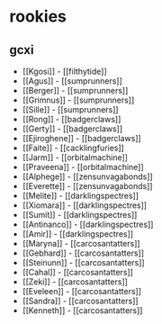 # rookies

## gcxi
* [[Kgosi]] - [[filthytide]]
* [[Agus]] - [[sumprunners]]
* [[Berger]] - [[sumprunners]]
* [[Grimnus]] - [[sumprunners]]
* [[Sille]] - [[sumprunners]]
* [[Rong]] - [[badgerclaws]]
* [[Gerty]] - [[badgerclaws]]
* [[Ejiroghene]] - [[badgerclaws]]
* [[Faite]] - [[cacklingfuries]]
* [[Jarm]] - [[orbitalmachine]]
* [[Praveena]] - [[orbitalmachine]]
* [[Alphege]] - [[zensunvagabonds]]
* [[Everette]] - [[zensunvagabonds]]
* [[Melite]] - [[darklingspectres]]
* [[Xiomara]] -  [[darklingspectres]]
* [[Sumit]] - [[darklingspectres]]
* [[Antinanco]] - [[darklingspectres]]
* [[Amir]] - [[darklingspectres]]
* [[Maryna]] - [[carcosantatters]]
* [[Gebhard]] - [[carcosantatters]]
* [[Steinunn]] - [[carcosantatters]]
* [[Cahal]] - [[carcosantatters]]
* [[Zeki]] - [[carcosantatters]]
* [[Eveleen]] - [[carcosantatters]]
* [[Sandra]] - [[carcosantatters]]
* [[Kenneth]] - [[carcosantatters]]